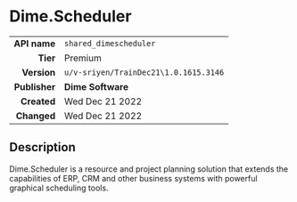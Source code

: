 # Dime.Scheduler
| | |
|-:|-|
|**API name**|`shared_dimescheduler`|
|**Tier**|Premium|
|**Version**|`u/v-sriyen/TrainDec21\1.0.1615.3146`|
|**Publisher**|**Dime Software**|
|**Created**|Wed Dec 21 2022|
|**Changed**|Wed Dec 21 2022|

## Description
Dime.Scheduler is a resource and project planning solution that extends the capabilities of ERP, CRM and other business systems with powerful graphical scheduling tools.
